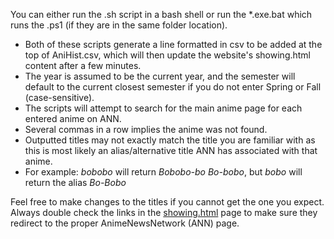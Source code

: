 You can either run the .sh script in a bash shell or run the \*.exe.bat which runs the .ps1 (if they are in the same folder location).

- Both of these scripts generate a line formatted in csv to be added at the top of AniHist.csv, which will then update the website's showing.html content after a few minutes.<br />
- The year is assumed to be the current year, and the semester will default to the current closest semester if you do not enter Spring or Fall (case-sensitive).<br />
- The scripts will attempt to search for the main anime page for each entered anime on ANN. <br />
- Several commas in a row implies the anime was not found.<br />
- Outputted titles may not exactly match the title you are familiar with as this is most likely an alias/alternative title ANN has associated with that anime.<br />
- For example: *bobobo* will return *Bobobo-bo Bo-bobo*, but *bobo* will return the alias *Bo-Bobo*<br />

Feel free to make changes to the titles if you cannot get the one you expect.<br />
Always double check the links in the [showing.html](undanimesociety.github.io) page to make sure they redirect to the proper AnimeNewsNetwork (ANN) page.
